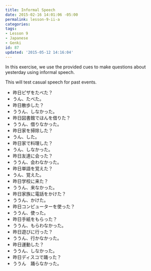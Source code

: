 ```yaml
---
title: Informal Speech
date: 2015-02-16 14:01:06 -05:00
permalink: lesson-9-ii-a
categories:
tags:
- Lesson 9
- Japanese
- Genki
id: 87
updated: '2015-05-12 14:16:04'
---
```


In this exercise, we use the provided cues to make questions about yesterday using informal speech.

This will test casual speech for past events.

- 昨日ピザをたべた？
 - うん、たべた。
- 昨日散歩した？
 - ううん、しなかった。
- 昨日図書館でほんを借りた？
 - ううん、借りなかった。
- 昨日家を掃除した？
 - うん、した。
- 昨日家で料理した？
 - うん、しなかった。
- 昨日友達に会った？
 - ううん、会わなかった。
- 昨日単語を覚えた？
 - うん、覚えた。
- 昨日学校に来た？
 - ううん、来なかった。
- 昨日家族に電話をかけた？
 - ううん、かけた。
- 昨日コンピューターを使った？
 - ううん、使った。
- 昨日手紙をもらった？
 - ううん、もらわなかった。
- 昨日遊びに行った？
 - ううん、行かなかった。
- 昨日運動した？
 - ううん、しなかった。
- 昨日ディスコで踊った？
 - ううん　踊らなかった。
